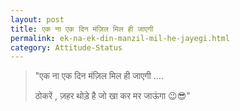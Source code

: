 ```yaml
---
layout: post
title: एक ना एक दिन मंज़िल मिल ही जाएगी
permalink: ek-na-ek-din-manzil-mil-he-jayegi.html
category: Attitude-Status
---
```

> "एक ना एक दिन मंज़िल मिल ही जाएगी …. 
> 
> ठोकरें , ज़हर थोड़े है जो खा कर मर जाऊंगा 😉😎"